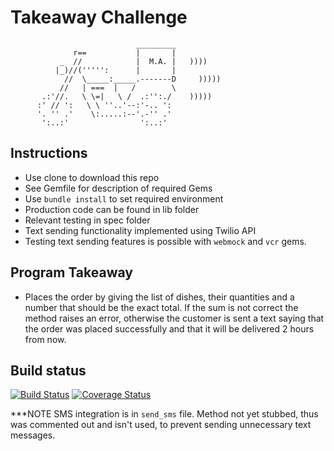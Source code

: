 Takeaway Challenge
==================
```
                            _________
              r==           |       |
           _  //            |  M.A. |   ))))
          |_)//(''''':      |       |
            //  \_____:_____.-------D     )))))
           //   | ===  |   /        \
       .:'//.   \ \=|   \ /  .:'':./    )))))
      :' // ':   \ \ ''..'--:'-.. ':
      '. '' .'    \:.....:--'.-'' .'
       ':..:'                ':..:'

 ```

Instructions
-------

* Use clone to download this repo
* See Gemfile for description of required Gems
* Use `bundle install` to set required environment
* Production code can be found in lib folder
* Relevant testing in spec folder
* Text sending functionality implemented using Twilio API
* Testing text sending features is possible with `webmock` and `vcr` gems.

Program Takeaway
-------

  * Places the order by giving the list of dishes, their quantities and a number that should be the exact total. If the sum is not correct the method raises an error, otherwise the customer is sent a text saying that the order was placed successfully and that it will be delivered 2 hours from now.





Build status
------------------

[![Build Status](https://travis-ci.org/6eff/takeaway-challenge.svg?branch=master)](https://travis-ci.org/6eff/takeaway-challenge)
[![Coverage Status](https://coveralls.io/repos/github/6eff/takeaway-challenge/badge.svg?branch=master)](https://coveralls.io/github/6eff/takeaway-challenge?branch=master)

***NOTE
SMS integration is in `send_sms` file. Method not yet stubbed, thus was commented out and isn't used, to prevent sending unnecessary text messages. 
